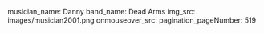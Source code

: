 musician_name: Danny
band_name: Dead Arms
img_src: images/musician2001.png
onmouseover_src: 
pagination_pageNumber: 519